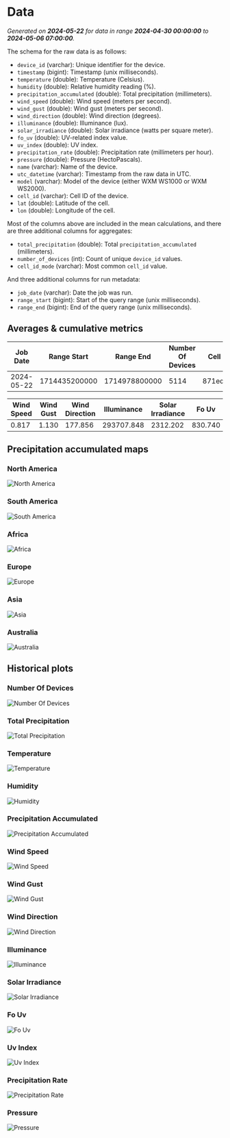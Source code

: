 # Data

_Generated on **2024-05-22** for data in range **2024-04-30 00:00:00** to **2024-05-06 07:00:00**._

The schema for the raw data is as follows:

- `device_id` (varchar): Unique identifier for the device.
- `timestamp` (bigint): Timestamp (unix milliseconds).
- `temperature` (double): Temperature (Celsius).
- `humidity` (double): Relative humidity reading (%).
- `precipitation_accumulated` (double): Total precipitation (millimeters).
- `wind_speed` (double): Wind speed (meters per second).
- `wind_gust` (double): Wind gust (meters per second).
- `wind_direction` (double): Wind direction (degrees).
- `illuminance` (double): Illuminance (lux).
- `solar_irradiance` (double): Solar irradiance (watts per square meter).
- `fo_uv` (double): UV-related index value.
- `uv_index` (double): UV index.
- `precipitation_rate` (double): Precipitation rate (millimeters per hour).
- `pressure` (double): Pressure (HectoPascals).
- `name` (varchar): Name of the device.
- `utc_datetime` (varchar): Timestamp from the raw data in UTC.
- `model` (varchar): Model of the device (either WXM WS1000 or WXM WS2000).
- `cell_id` (varchar): Cell ID of the device.
- `lat` (double): Latitude of the cell.
- `lon` (double): Longitude of the cell.

Most of the columns above are included in the mean calculations, and there are three additional columns for aggregates:

- `total_precipitation` (double): Total `precipitation_accumulated` (millimeters).
- `number_of_devices` (int): Count of unique `device_id` values.
- `cell_id_mode` (varchar): Most common `cell_id` value.

And three additional columns for run metadata:

- `job_date` (varchar): Date the job was run.
- `range_start` (bigint): Start of the query range (unix milliseconds).
- `range_end` (bigint): End of the query range (unix milliseconds).

## Averages & cumulative metrics

| Job Date   | Range Start   | Range End     | Number Of Devices | Cell Id Mode    | Total Precipitation | Temperature  | Humidity | Precipitation Accumulated |
|------------|---------------|---------------|-------------------|-----------------|---------------------|--------------|----------|---------------------------|
| 2024-05-22 | 1714435200000 | 1714978800000 | 5114              | 871eda743ffffff | 138362663927.396    | -7717981.656 | 73.158   | 1265.789                  |

| Wind Speed | Wind Gust | Wind Direction | Illuminance | Solar Irradiance | Fo Uv   | Uv Index | Precipitation Rate | Pressure |
|------------|-----------|----------------|-------------|------------------|---------|----------|--------------------|----------|
| 0.817      | 1.130     | 177.856        | 293707.848  | 2312.202         | 830.740 | 1.083    | 0.095              | 989.016  |

## Precipitation accumulated maps

### North America

![North America](./assets/maps/precipitation_map_north_america.png)

### South America

![South America](./assets/maps/precipitation_map_south_america.png)

### Africa

![Africa](./assets/maps/precipitation_map_africa.png)

### Europe

![Europe](./assets/maps/precipitation_map_europe.png)

### Asia

![Asia](./assets/maps/precipitation_map_asia.png)

### Australia

![Australia](./assets/maps/precipitation_map_australia.png)

## Historical plots

### Number Of Devices

![Number Of Devices](./assets/averages/number_of_devices.png)

### Total Precipitation

![Total Precipitation](./assets/averages/total_precipitation.png)

### Temperature

![Temperature](./assets/averages/temperature.png)

### Humidity

![Humidity](./assets/averages/humidity.png)

### Precipitation Accumulated

![Precipitation Accumulated](./assets/averages/precipitation_accumulated.png)

### Wind Speed

![Wind Speed](./assets/averages/wind_speed.png)

### Wind Gust

![Wind Gust](./assets/averages/wind_gust.png)

### Wind Direction

![Wind Direction](./assets/averages/wind_direction.png)

### Illuminance

![Illuminance](./assets/averages/illuminance.png)

### Solar Irradiance

![Solar Irradiance](./assets/averages/solar_irradiance.png)

### Fo Uv

![Fo Uv](./assets/averages/fo_uv.png)

### Uv Index

![Uv Index](./assets/averages/uv_index.png)

### Precipitation Rate

![Precipitation Rate](./assets/averages/precipitation_rate.png)

### Pressure

![Pressure](./assets/averages/pressure.png)

